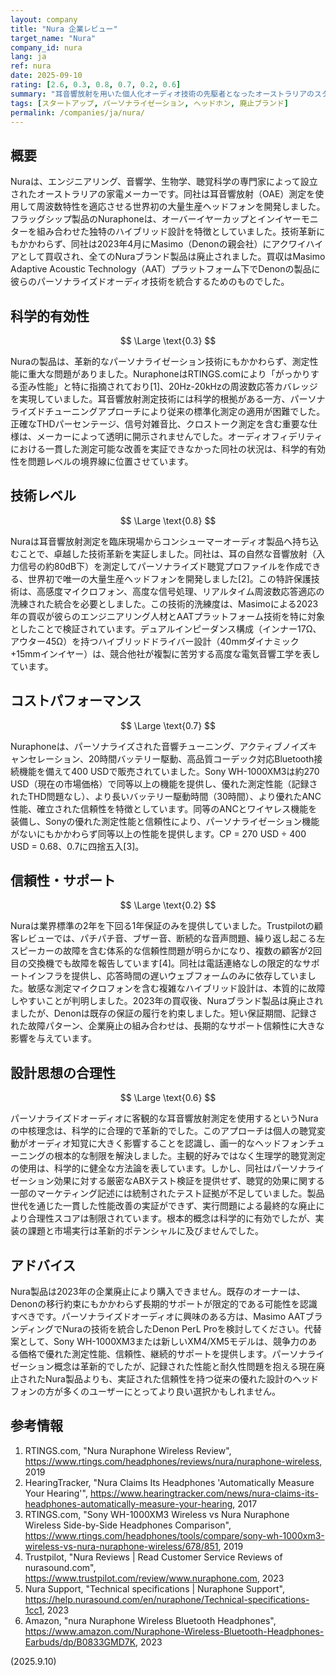 ```yaml
---
layout: company
title: "Nura 企業レビュー"
target_name: "Nura"
company_id: nura
lang: ja
ref: nura
date: 2025-09-10
rating: [2.6, 0.3, 0.8, 0.7, 0.2, 0.6]
summary: "耳音響放射を用いた個人化オーディオ技術の先駆者となったオーストラリアのスタートアップ企業。信頼性の問題により2023年にMasimoに買収され、ブランドは廃止された"
tags: [スタートアップ, パーソナライゼーション, ヘッドホン, 廃止ブランド]
permalink: /companies/ja/nura/
---
```

## 概要

Nuraは、エンジニアリング、音響学、生物学、聴覚科学の専門家によって設立されたオーストラリアの家電メーカーです。同社は耳音響放射（OAE）測定を使用して周波数特性を適応させる世界初の大量生産ヘッドフォンを開発しました。フラッグシップ製品のNuraphoneは、オーバーイヤーカップとインイヤーモニターを組み合わせた独特のハイブリッド設計を特徴としていました。技術革新にもかかわらず、同社は2023年4月にMasimo（Denonの親会社）にアクワイハイアとして買収され、全てのNuraブランド製品は廃止されました。買収はMasimo Adaptive Acoustic Technology（AAT）プラットフォーム下でDenonの製品に彼らのパーソナライズドオーディオ技術を統合するためのものでした。

## 科学的有効性

$$ \Large \text{0.3} $$

Nuraの製品は、革新的なパーソナライゼーション技術にもかかわらず、測定性能に重大な問題がありました。NuraphoneはRTINGS.comにより「がっかりする歪み性能」と特に指摘されており[1]、20Hz-20kHzの周波数応答カバレッジを実現していました。耳音響放射測定技術には科学的根拠がある一方、パーソナライズドチューニングアプローチにより従来の標準化測定の適用が困難でした。正確なTHDパーセンテージ、信号対雑音比、クロストーク測定を含む重要な仕様は、メーカーによって透明に開示されませんでした。オーディオフィデリティにおける一貫した測定可能な改善を実証できなかった同社の状況は、科学的有効性を問題レベルの境界線に位置させています。

## 技術レベル

$$ \Large \text{0.8} $$

Nuraは耳音響放射測定を臨床現場からコンシューマーオーディオ製品へ持ち込むことで、卓越した技術革新を実証しました。同社は、耳の自然な音響放射（入力信号の約80dB下）を測定してパーソナライズド聴覚プロファイルを作成できる、世界初で唯一の大量生産ヘッドフォンを開発しました[2]。この特許保護技術は、高感度マイクロフォン、高度な信号処理、リアルタイム周波数応答適応の洗練された統合を必要としました。この技術的洗練度は、Masimoによる2023年の買収が彼らのエンジニアリング人材とAATプラットフォーム技術を特に対象としたことで検証されています。デュアルインピーダンス構成（インナー17Ω、アウター45Ω）を持つハイブリッドドライバー設計（40mmダイナミック+15mmインイヤー）は、競合他社が複製に苦労する高度な電気音響工学を表しています。

## コストパフォーマンス

$$ \Large \text{0.7} $$

Nuraphoneは、パーソナライズされた音響チューニング、アクティブノイズキャンセレーション、20時間バッテリー駆動、高品質コーデック対応Bluetooth接続機能を備えて400 USDで販売されていました。Sony WH-1000XM3は約270 USD（現在の市場価格）で同等以上の機能を提供し、優れた測定性能（記録されたTHD問題なし）、より長いバッテリー駆動時間（30時間）、より優れたANC性能、確立された信頼性を特徴としています。同等のANCとワイヤレス機能を装備し、Sonyの優れた測定性能と信頼性により、パーソナライゼーション機能がないにもかかわらず同等以上の性能を提供します。CP = 270 USD ÷ 400 USD = 0.68、0.7に四捨五入[3]。

## 信頼性・サポート

$$ \Large \text{0.2} $$

Nuraは業界標準の2年を下回る1年保証のみを提供していました。Trustpilotの顧客レビューでは、パチパチ音、ブザー音、断続的な音声問題、繰り返し起こる左スピーカーの故障を含む体系的な信頼性問題が明らかになり、複数の顧客が2回目の交換機でも故障を報告しています[4]。同社は電話連絡なしの限定的なサポートインフラを提供し、応答時間の遅いウェブフォームのみに依存していました。敏感な測定マイクロフォンを含む複雑なハイブリッド設計は、本質的に故障しやすいことが判明しました。2023年の買収後、Nuraブランド製品は廃止されましたが、Denonは既存の保証の履行を約束しました。短い保証期間、記録された故障パターン、企業廃止の組み合わせは、長期的なサポート信頼性に大きな影響を与えています。

## 設計思想の合理性

$$ \Large \text{0.6} $$

パーソナライズドオーディオに客観的な耳音響放射測定を使用するというNuraの中核理念は、科学的に合理的で革新的でした。このアプローチは個人の聴覚変動がオーディオ知覚に大きく影響することを認識し、画一的なヘッドフォンチューニングの根本的な制限を解決しました。主観的好みではなく生理学的聴覚測定の使用は、科学的に健全な方法論を表しています。しかし、同社はパーソナライゼーション効果に対する厳密なABXテスト検証を提供せず、聴覚的効果に関する一部のマーケティング記述には統制されたテスト証拠が不足していました。製品世代を通じた一貫した性能改善の実証ができず、実行問題による最終的な廃止により合理性スコアは制限されています。根本的概念は科学的に有効でしたが、実装の課題と市場実行は革新的ポテンシャルに及びませんでした。

## アドバイス

Nura製品は2023年の企業廃止により購入できません。既存のオーナーは、Denonの移行約束にもかかわらず長期的サポートが限定的である可能性を認識すべきです。パーソナライズドオーディオに興味のある方は、Masimo AATブランディングでNuraの技術を統合したDenon PerL Proを検討してください。代替案として、Sony WH-1000XM3または新しいXM4/XM5モデルは、競争力のある価格で優れた測定性能、信頼性、継続的サポートを提供します。パーソナライゼーション概念は革新的でしたが、記録された性能と耐久性問題を抱える現在廃止されたNura製品よりも、実証された信頼性を持つ従来の優れた設計のヘッドフォンの方が多くのユーザーにとってより良い選択かもしれません。

## 参考情報

1. RTINGS.com, "Nura Nuraphone Wireless Review", https://www.rtings.com/headphones/reviews/nura/nuraphone-wireless, 2019
2. HearingTracker, "Nura Claims Its Headphones 'Automatically Measure Your Hearing'", https://www.hearingtracker.com/news/nura-claims-its-headphones-automatically-measure-your-hearing, 2017
3. RTINGS.com, "Sony WH-1000XM3 Wireless vs Nura Nuraphone Wireless Side-by-Side Headphones Comparison", https://www.rtings.com/headphones/tools/compare/sony-wh-1000xm3-wireless-vs-nura-nuraphone-wireless/678/851, 2019
4. Trustpilot, "Nura Reviews | Read Customer Service Reviews of nurasound.com", https://www.trustpilot.com/review/www.nuraphone.com, 2023
5. Nura Support, "Technical specifications | Nuraphone Support", https://help.nurasound.com/en/nuraphone/Technical-specifications-1cc1, 2023
6. Amazon, "nura Nuraphone Wireless Bluetooth Headphones", https://www.amazon.com/Nuraphone-Wireless-Bluetooth-Headphones-Earbuds/dp/B0833GMD7K, 2023

(2025.9.10)